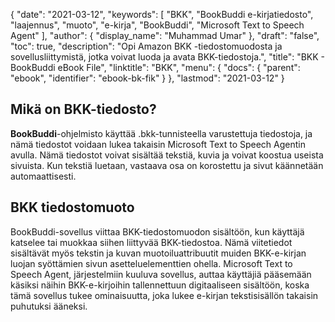 {
  "date": "2021-03-12",
  "keywords": [
"BKK",
"BookBuddi e-kirjatiedosto",
"laajennus",
"muoto",
"e-kirja",
"BookBuddi",
"Microsoft Text to Speech Agent"
],
  "author": {
    "display_name": "Muhammad Umar"
},
  "draft": "false",
  "toc": true,
  "description": "Opi Amazon BKK -tiedostomuodosta ja sovellusliittymistä, jotka voivat luoda ja avata BKK-tiedostoja.",
  "title": "BKK - BookBuddi eBook File",
  "linktitle": "BKK",
  "menu": {
    "docs": {
      "parent": "ebook",
      "identifier": "ebook-bk-fik"
}
},
  "lastmod": "2021-03-12"
}

## Mikä on BKK-tiedosto?

**BookBuddi**-ohjelmisto käyttää .bkk-tunnisteella varustettuja tiedostoja, ja nämä tiedostot voidaan lukea takaisin Microsoft Text to Speech Agentin avulla. Nämä tiedostot voivat sisältää tekstiä, kuvia ja voivat koostua useista sivuista. Kun tekstiä luetaan, vastaava osa on korostettu ja sivut käännetään automaattisesti.

## BKK tiedostomuoto

BookBuddi-sovellus viittaa BKK-tiedostomuodon sisältöön, kun käyttäjä katselee tai muokkaa siihen liittyvää BKK-tiedostoa. Nämä viitetiedot sisältävät myös tekstin ja kuvan muotoiluattribuutit muiden BKK-e-kirjan luojan syöttämien sivun asetteluelementtien ohella. Microsoft Text to Speech Agent, järjestelmiin kuuluva sovellus, auttaa käyttäjiä pääsemään käsiksi näihin BKK-e-kirjoihin tallennettuun digitaaliseen sisältöön, koska tämä sovellus tukee ominaisuutta, joka lukee e-kirjan tekstisisällön takaisin puhutuksi ääneksi.


